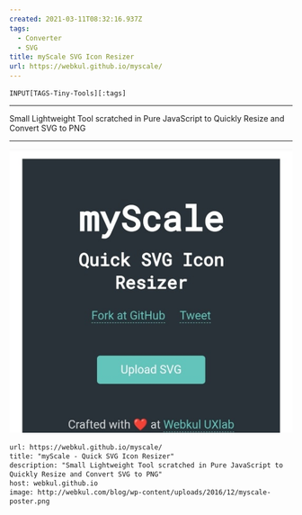 ```yaml
---
created: 2021-03-11T08:32:16.937Z
tags: 
  - Converter
  - SVG
title: myScale SVG Icon Resizer
url: https://webkul.github.io/myscale/
---
```

```meta-bind
INPUT[TAGS-Tiny-Tools][:tags]
```

___
Small Lightweight Tool scratched in Pure JavaScript to Quickly Resize and Convert SVG to PNG
___

![](_attachments/myscale-svg-icon-resizer.jpg)

```cardlink
url: https://webkul.github.io/myscale/
title: "myScale - Quick SVG Icon Resizer"
description: "Small Lightweight Tool scratched in Pure JavaScript to Quickly Resize and Convert SVG to PNG"
host: webkul.github.io
image: http://webkul.com/blog/wp-content/uploads/2016/12/myscale-poster.png
```
